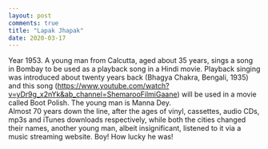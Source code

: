 ```yaml
---
layout: post
comments: true
title: "Lapak Jhapak"
date: 2020-03-17
---
```


Year 1953. A young man from Calcutta, aged about 35 years, sings a song in Bombay to be used as a playback song in a Hindi movie. Playback singing was introduced about twenty years back (Bhagya Chakra, Bengali, 1935) and this song (https://www.youtube.com/watch?v=yDr9g_x2nYk&ab_channel=ShemarooFilmiGaane) will be used in a movie called Boot Polish. The young man is Manna Dey.  
Almost 70 years down the line, after the ages of vinyl, cassettes, audio CDs, mp3s and iTunes downloads respectively, while both the cities changed their names, another young man, albeit insignificant, listened to it via a music streaming website. Boy! How lucky he was!

